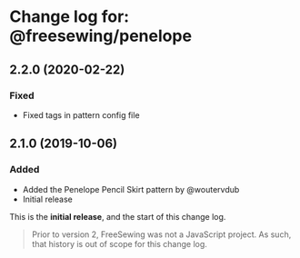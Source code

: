 # Change log for: @freesewing/penelope

## 2.2.0 (2020-02-22)

### Fixed

- Fixed tags in pattern config file

## 2.1.0 (2019-10-06)

### Added

- Added the Penelope Pencil Skirt pattern by @woutervdub
- Initial release

This is the **initial release**, and the start of this change log.

> Prior to version 2, FreeSewing was not a JavaScript project.
> As such, that history is out of scope for this change log.
